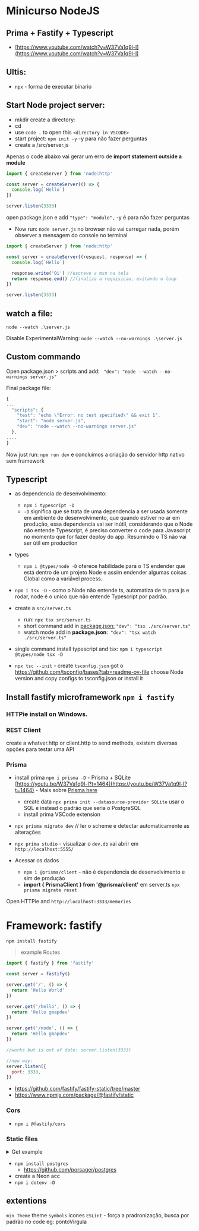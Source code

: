 # Minicurso NodeJS

## Prima + Fastify + Typescript

- [https://www.youtube.com/watch?v=W37Va1q9l-I](https://www.youtube.com/watch?v=W37Va1q9l-I)


## Ultis:

 - `npx` - forma de executar binario

## Start Node project server:

- mkdir create a directory:
- cd <directory>
- use `code .` to open this `<directory in VSCODE>`
- start project: `npm init -y` -y para não fazer perguntas
- create a /src/server.js

Apenas o code abaixo vai gerar um erro de **import statement outside a module**

```js
import { createServer } from 'node:http'

const server = createServer(() => {
  console.log(`Hello`)
})

server.listen(3333)
```

open package.json e add `"type": "module",` -y é para não fazer perguntas

- Now run: `node server.js`
  no browser não vai carregar nada, porém observer a mensagem do console no terminal

```js
import { createServer } from 'node:http'

const server = createServer((resquest, response) => {
  console.log(`Hello`)

  response.write('Oi') //escreve a msn na tela
  return response.end() //finaliza a requisicao, evitando o loop
})

server.listen(3333)
```

## watch a file:

`node --watch .\server.js`

Disable ExperimentalWarning: `node --watch --no-warnings .\server.js`

## Custom commando

Open package.json > scripts and add:
` "dev": "node --watch --no-warnings server.js"`

Final package file:

```js
{
...
  "scripts": {
    "test": "echo \"Error: no test specified\" && exit 1",
    "start": "node server.js",
    "dev": "node --watch --no-warnings server.js"
  },
....
}
```
Now just run: `npm run dev` e concluimos a criação do servidor http nativo sem framework


## Typescript


- as dependencia de desenvolvimento:

  - `npm i typescript -D`
  - `-D` significa que se trata de uma dependencia a ser usada somente em ambiente de desenvolvimento, que quando estiver no ar em produção, essa dependencia vai ser inútil, considerando que o Node não entende Typescript, é preciso converter o code para Javascript no momento que for fazer deploy do app. Resumindo o TS não vai ser útil em production

- types
  - `npm i @types/node -D`  oferece habilidade para o TS endender que está dentro de um projeto Node e assim endender algumas coisas Global como a variável process.
- `npm i tsx -D` - como o Node não entende ts, automatiza de ts para js e rodar, node é o unico que não entende Typescript por padrão.

- create a `src/server.ts`
  - run: `npx tsx src/server.ts`
  - short command add in <ins>package.json:</ins> `"dev": "tsx ./src/server.ts"`
  - watch mode add in **package.json**:` "dev": "tsx watch ./src/server.ts"`

- single command install typescript and tsx: `npm i typescript @types/node tsx -D`

- `npx tsc --init` - create `tsconfig.json` got o https://github.com/tsconfig/bases?tab=readme-ov-file choose Node version and copy configs to tsconfig.json or install it

## Install fastify microframework `npm i fastify`

### HTTPie install on Windows.
### REST Client 
create  a whatver.http or client.http to send methods, existem  diversas opções para testar uma API

### Prisma

- install prima `npm i prisma -D` - Prisma + SQLite [https://youtu.be/W37Va1q9l-I?t=1464](https://youtu.be/W37Va1q9l-I?t=1464) - Mais sobre [Prisma here](https://www.youtube.com/watch?v=uApCW1gcpdE)

  - create data `npx prima init --datasource-provider SQLite` usar o SQL e instead o padrão que seria o PostgreSQL
  - install prima VSCode extension

- `npx prisma migrate dev` // ler o scheme e detectar automaticamente as alterações
- `npx prima studio` - visualizar o `dev.db` vai abrir em `http://localhost:5555/`

- Acessar os dados
  - `npm i @prisma/client` - não é dependencia de desenvolvimento e sim de produção
  - **import { PrismaClient } from '@prisma/client'** em server.ts
    `npx prisma migrate reset`

Open HTTPie and `http://localhost:3333/memories`

# Framework: fastify

`npm install fastify`

> example Routes

```js
import { fastify } from 'fastify'

const server = fastify()

server.get('/', () => {
  return 'Hello World'
})

server.get('/hello', () => {
  return 'Hello gmapdev'
})

server.get('/node', () => {
  return 'Hello gmapdev'
})

//works but is out of date: server.listen(3333)

//new way:
server.listen({
  port: 3333,
})
```


- https://github.com/fastify/fastify-static/tree/master
- https://www.npmjs.com/package/@fastify/static



### Cors

- `npm i @fastify/cors`
### Static files

<details>
<summary>Get example</summary>

```js
import { fastify } from 'fastify'

import { createRequire } from 'module'
const require = createRequire(import.meta.url)
const path = require('path')

import { fileURLToPath } from 'url'
import { dirname } from 'path'

const __filename = fileURLToPath(import.meta.url)
const __dirname = dirname(__filename)
//import { DatabaseMemory } from './database-memory.js'
import { DatabasePostgres } from './database-postgres.js'

const server = fastify()

//const database = new DatabaseMemory()

const database = new DatabasePostgres()

// POST localhost:3333/videos
// PUT localhost:3333/videos/1

server.post('/videos', async (request, reply) => {
  const { title, description, duration } = request.body

  await database.create({
    /*  title: title,
    description: description,
    duration: duration, */
    title,
    description,
    duration,
  })

  //console.log(database.list())

  return reply.status(201).send()
})

const fastifyStatic = require('@fastify/static')

server.register(fastifyStatic, {
  root: path.join(__dirname, 'public'),
  prefix: '/public/',
  constraints: { host: 'example.com' },
})

server.get('/', (req, reply) => {
  reply.sendFile('index.html')
})

server.get('/videos', async (request) => {
  const search = request.query.search

  //console.log(search)
  const videos = await database.list(search)
  //console.log(videos)
  return videos
})

// Route Parameters

server.put('/videos/:id', async (request, reply) => {
  const videoid = request.params.id
  const { title, description, duration } = request.body

  await database.update(videoid, {
    title,
    description,
    duration,
  })
  return reply.status(204).send()
})

server.delete('/videos/:id', async (request, reply) => {
  const videoid = request.params.id

  await database.delete(videoid)

  return reply.status(204).send()
})

server.listen({
  host: '0.0.0.0',
  port: process.env.POST ?? 3333,
})
```

</details>

- `npm install postgres`
  - https://github.com/porsager/postgres
- create a Neon acc
- `npm i dotenv -D`




## extentions

`min Theme` theme
`symbols` icones
`ESLint` - força a pradronização, busca por padrão no code eg: pontoVirgula






